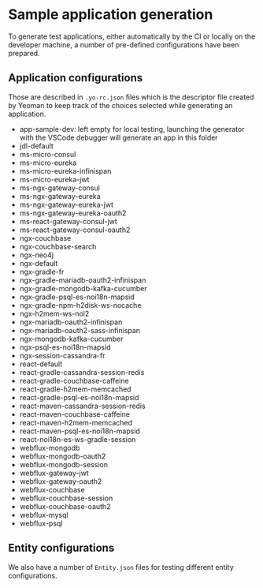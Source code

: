 # Sample application generation

To generate test applications, either automatically by the CI or locally on the developer machine, a number of pre-defined configurations have been prepared.

## Application configurations

Those are described in `.yo-rc.json` files which is the descriptor file created by Yeoman to keep track of the choices selected while generating an application.

- app-sample-dev: left empty for local testing, launching the generator with the VSCode debugger will generate an app in this folder
- jdl-default
- ms-micro-consul
- ms-micro-eureka
- ms-micro-eureka-infinispan
- ms-micro-eureka-jwt
- ms-ngx-gateway-consul
- ms-ngx-gateway-eureka
- ms-ngx-gateway-eureka-jwt
- ms-ngx-gateway-eureka-oauth2
- ms-react-gateway-consul-jwt
- ms-react-gateway-consul-oauth2
- ngx-couchbase
- ngx-couchbase-search
- ngx-neo4j
- ngx-default
- ngx-gradle-fr
- ngx-gradle-mariadb-oauth2-infinispan
- ngx-gradle-mongodb-kafka-cucumber
- ngx-gradle-psql-es-noi18n-mapsid
- ngx-gradle-npm-h2disk-ws-nocache
- ngx-h2mem-ws-nol2
- ngx-mariadb-oauth2-infinispan
- ngx-mariadb-oauth2-sass-infinispan
- ngx-mongodb-kafka-cucumber
- ngx-psql-es-noi18n-mapsid
- ngx-session-cassandra-fr
- react-default
- react-gradle-cassandra-session-redis
- react-gradle-couchbase-caffeine
- react-gradle-h2mem-memcached
- react-gradle-psql-es-noi18n-mapsid
- react-maven-cassandra-session-redis
- react-maven-couchbase-caffeine
- react-maven-h2mem-memcached
- react-maven-psql-es-noi18n-mapsid
- react-noi18n-es-ws-gradle-session
- webflux-mongodb
- webflux-mongodb-oauth2
- webflux-mongodb-session
- webflux-gateway-jwt
- webflux-gateway-oauth2
- webflux-couchbase
- webflux-couchbase-session
- webflux-couchbase-oauth2
- webflux-mysql
- webflux-psql

## Entity configurations

We also have a number of `Entity.json` files for testing different entity configurations.
